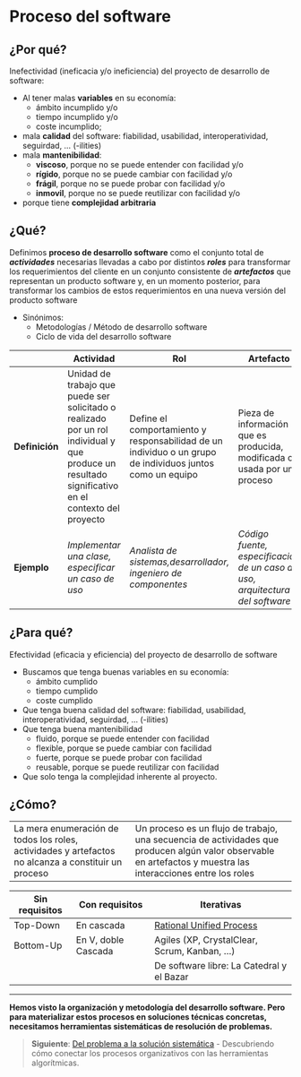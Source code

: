 # Proceso del software

## ¿Por qué?

Inefectividad (ineficacia y/o ineficiencia) del proyecto de desarrollo de software:

- Al tener malas **variables** en su economía:
  - ámbito incumplido y/o
  - tiempo incumplido y/o
  - coste incumplido;
- mala **calidad** del software: fiabilidad, usabilidad, interoperatividad, seguirdad, …​ (-ilities)
- mala **mantenibilidad**:
  - **viscoso**, porque no se puede entender con facilidad y/o
  - **rígido**, porque no se puede cambiar con facilidad y/o
  - **frágil**, porque no se puede probar con facilidad y/o
  - **inmovil**, porque no se puede reutilizar con facilidad y/o
- porque tiene **complejidad arbitraria**

## ¿Qué?

Definimos **proceso de desarrollo software** como el conjunto total de ***actividades*** necesarias llevadas a cabo por distintos ***roles*** para transformar los requerimientos del cliente en un conjunto consistente de ***artefactos*** que representan un producto software y, en un momento posterior, para transformar los cambios de estos requerimientos en una nueva versión del producto software

- Sinónimos:
  - Metodologías / Método de desarrollo software
  - Ciclo de vida del desarrollo software

||Actividad|Rol|Artefacto|
|-|-|-|-|
|**Definición**|Unidad de trabajo que puede ser solicitado o realizado por un rol individual y que produce un resultado significativo en el contexto del proyecto|Define el comportamiento y responsabilidad de un individuo o un grupo de individuos juntos como un equipo|Pieza de información que es producida, modificada o usada por un proceso|
|**Ejemplo**|*Implementar una clase, especificar un caso de uso*|*Analista de sistemas,desarrollador, ingeniero de componentes*|*Código fuente, especificación de un caso de uso, arquitectura del software*|

## ¿Para qué?

Efectividad (eficacia y eficiencia) del proyecto de desarrollo de software

- Buscamos que tenga buenas variables en su economía:
  - ámbito cumplido
  - tiempo cumplido
  - coste cumplido
- Que tenga buena calidad del software: fiabilidad, usabilidad, interoperatividad, seguirdad, …​ (-ilities)
- Que tenga buena mantenibilidad
  - fluido, porque se puede entender con facilidad
  - flexible, porque se puede cambiar con facilidad
  - fuerte, porque se puede probar con facilidad
  - reusable, porque se puede reutilizar con facilidad
- Que solo tenga la complejidad inherente al proyecto.

## ¿Cómo?

|||
|-|-|
|La mera enumeración de todos los roles, actividades y artefactos no alcanza a constituir un proceso|Un proceso es un flujo de trabajo, una secuencia de actividades que producen algún valor observable en artefactos y muestra las interacciones entre los roles|

|Sin requisitos|Con requisitos|Iterativas|
|-|-|-|
|Top-Down|En cascada|[Rational Unified Process](https://github.com/mmasias/IdSw1/blob/main/temario/rup.md)|
|Bottom-Up|En V, doble Cascada|Agiles (XP, CrystalClear, Scrum, Kanban, …​)|
|||De software libre: La Catedral y el Bazar|

---

**Hemos visto la organización y metodología del desarrollo software. Pero para materializar estos procesos en soluciones técnicas concretas, necesitamos herramientas sistemáticas de resolución de problemas.**

> **Siguiente**: [Del problema a la solución sistemática](00003-preAlgoritmos.md) - Descubriendo cómo conectar los procesos organizativos con las herramientas algorítmicas.

